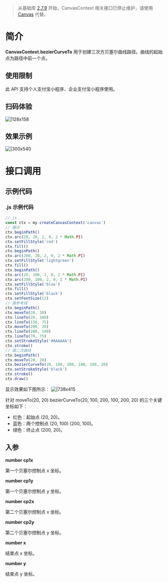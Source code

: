 > 从基础库 [2.7.9](https://opendocs.alipay.com/mini/framework/lib-upgrade-v2) 开始，CanvasContext 相关接口已停止维护，请使用 [Canvas](https://opendocs.alipay.com/mini/01vzqv) 代替。


# 简介
**CanvasContext.bezierCurveTo** 用于创建三次方贝塞尔曲线路径。曲线的起始点为路径中前一个点。

## 使用限制
此 API 支持个人支付宝小程序、企业支付宝小程序使用。

## 扫码体验
![|128x158](https://cdn.nlark.com/yuque/0/2021/png/179989/1624871175004-a018abad-f261-4f00-ab88-9571c298e2a7.png#align=left&display=inline&height=158&margin=%5Bobject%20Object%5D&name=1.png&originHeight=158&originWidth=128&size=17896&status=done&style=stroke&width=128)

## 效果示例
![|300x540](https://cdn.nlark.com/yuque/0/2021/gif/179989/1624871182223-c43bceeb-4bcf-4875-8e48-7a91bb727392.gif#align=left&display=inline&height=540&margin=%5Bobject%20Object%5D&name=2.gif&originHeight=540&originWidth=300&size=1429075&status=done&style=none&width=300)

# 接口调用

## 示例代码

### .js 示例代码
```javascript
//.js
const ctx = my.createCanvasContext('canvas')
// 画点
ctx.beginPath()
ctx.arc(20, 20, 2, 0, 2 * Math.PI)
ctx.setFillStyle('red')
ctx.fill()
ctx.beginPath()
ctx.arc(200, 20, 2, 0, 2 * Math.PI)
ctx.setFillStyle('lightgreen')
ctx.fill()
ctx.beginPath()
ctx.arc(20, 100, 2, 0, 2 * Math.PI)
ctx.arc(200, 100, 2, 0, 2 * Math.PI)
ctx.setFillStyle('blue')
ctx.fill()
ctx.setFillStyle('black')
ctx.setFontSize(12)
// 画参考线
ctx.beginPath()
ctx.moveTo(20, 20)
ctx.lineTo(20, 100)
ctx.lineTo(150, 75)
ctx.moveTo(200, 20)
ctx.lineTo(200, 100)
ctx.lineTo(70, 75)
ctx.setStrokeStyle('#AAAAAA')
ctx.stroke()
// 画二次曲线
ctx.beginPath()
ctx.moveTo(20, 20)
ctx.bezierCurveTo(20, 100, 200, 100, 200, 20)
ctx.setStrokeStyle('black')
ctx.stroke()
ctx.draw()
```

显示效果如下图所示：
![|738x415](https://cdn.nlark.com/yuque/0/2021/png/179989/1624871191526-b42051e2-8699-4b0d-be0b-fc413d1466b3.png#align=left&display=inline&height=720&margin=%5Bobject%20Object%5D&name=3.png&originHeight=720&originWidth=1280&size=30022&status=done&style=none&width=1280)

针对 moveTo(20, 20) bezierCurveTo(20, 100, 200, 100, 200, 20) 的三个关键坐标如下：

- 红色：起始点 (20, 20)。
- 蓝色：两个控制点 (20, 100) (200, 100)。
- 绿色：终止点 (200, 20)。

## 入参
**number cp1x**

第一个贝塞尔控制点 x 坐标。

**number cp1y**

第一个贝塞尔控制点 y 坐标。

**number cp2x**

第二个贝塞尔控制点 x 坐标。

**number cp2y**

第二个贝塞尔控制点 y 坐标。

**number x**

结束点 x 坐标。

**number y**

结束点 y 坐标。
